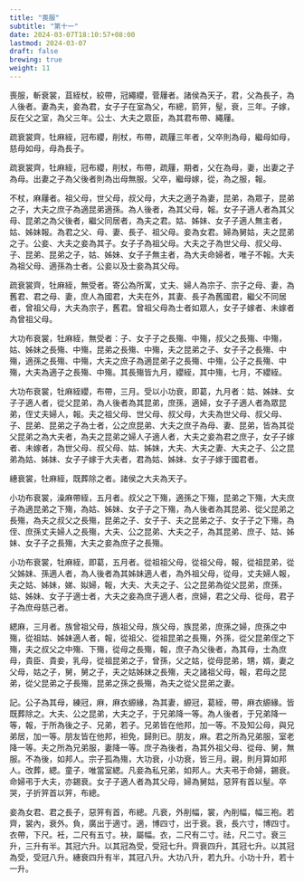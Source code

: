 ```yaml
---
title: "喪服"
subtitle: "第十一"
date: 2024-03-07T18:10:57+08:00
lastmod: 2024-03-07
draft: false
brewing: true
weight: 11
---
```


喪服，斬衰裳，苴絰杖，絞帶，冠繩纓，菅屨者。諸侯為天子，君，父為長子，為人後者。妻為夫，妾為君，女子子在室為父，布總，箭笄，髽，衰，三年。子嫁，反在父之室，為父三年。公士、大夫之眾臣，為其君布帶、繩屨。

疏衰裳齊，牡麻絰，冠布纓，削杖，布帶，疏屨三年者，父卒則為母，繼母如母，慈母如母，母為長子。

疏衰裳齊，牡麻絰，冠布纓，削杖，布帶，疏屨，期者，父在為母，妻，出妻之子為母。出妻之子為父後者則為出母無服。父卒，繼母嫁，從，為之服，報。

不杖，麻屨者。祖父母，世父母，叔父母，大夫之適子為妻，昆弟，為眾子，昆弟之子，大夫之庶子為適昆弟適孫。為人後者，為其父母，報。女子子適人者為其父母、昆弟之為父後者，繼父同居者，為夫之君。姑、姊妹、女子子適人無主者，姑、姊妹報。為君之父、母、妻、長子、祖父母。妾為女君。婦為舅姑，夫之昆弟之子。公妾、大夫之妾為其子。女子子為祖父母。大夫之子為世父母、叔父母、子、昆弟、昆弟之子，姑、姊妹、女子子無主者，為大夫命婦者，唯子不報。大夫為祖父母、適孫為士者。公妾以及士妾為其父母。

疏衰裳齊，牡麻絰，無受者。寄公為所寓，丈夫、婦人為宗子、宗子之母、妻，為舊君、君之母、妻，庶人為國君，大夫在外，其妻、長子為舊國君，繼父不同居者，曾祖父母，大夫為宗子，舊君。曾祖父母為士者如眾人，女子子嫁者、未嫁者為曾祖父母。

大功布衰裳，牡麻絰，無受者：子、女子子之長殤、中殤，叔父之長殤、中殤，姑、姊妹之長殤、中殤，昆弟之長殤、中殤，夫之昆弟之子、女子子之長殤、中殤，適孫之長殤、中殤，大夫之庶子為適昆弟子之長殤、中殤，公子之長殤、中殤，大夫為適子之長殤、中殤。其長殤皆九月，纓絰，其中殤，七月，不纓絰。

大功布衰裳，牡麻絰纓，布帶，三月。受以小功衰，即葛，九月者：姑、姊妹、女子子適人者，從父昆弟，為人後者為其昆弟，庶孫，適婦，女子子適人者為眾昆弟，侄丈夫婦人，報。夫之祖父母、世父母、叔父母，大夫為世父母、叔父母、子、昆弟、昆弟之子為士者，公之庶昆弟、大夫之庶子為母、妻、昆弟，皆為其從父昆弟之為大夫者，為夫之昆弟之婦人子適人者，大夫之妾為君之庶子，女子子嫁者、未嫁者，為世父母、叔父母、姑、姊妹，大夫、大夫之妻、大夫之子、公之昆弟為姑、姊妹、女子子嫁于大夫者，君為姑、姊妹、女子子嫁于國君者。

繐衰裳，牡麻絰，既葬除之者。諸侯之大夫為天子。

小功布衰裳，澡麻帶絰，五月者。叔父之下殤，適孫之下殤，昆弟之下殤，大夫庶子為適昆弟之下殤，為姑、姊妹、女子子之下殤，為人後者為其昆弟、從父昆弟之長殤，為夫之叔父之長殤，昆弟之子、女子子、夫之昆弟之子、女子子之下殤，為侄、庶孫丈夫婦人之長殤，大夫、公之昆弟、大夫之子，為其昆弟、庶子、姑、姊妹、女子子之長殤，大夫之妾為庶子之長殤。

小功布衰裳，牡麻絰，即葛，五月者。從祖祖父母，從祖父母，報，從祖昆弟，從父姊妹、孫適人者，為人後者為其姊妹適人者，為外祖父母，從母，丈夫婦人報，夫之姑、姊妹，娣、姒婦，報，大夫、大夫之子、公之昆弟為從父昆弟，庶孫，姑、姊妹、女子子適士者，大夫之妾為庶子適人者，庶婦，君之父母、從母，君子子為庶母慈己者。

緦麻，三月者。族曾祖父母，族祖父母，族父母，族昆弟，庶孫之婦，庶孫之中殤，從祖姑、姊妹適人者，報，從祖父、從祖昆弟之長殤，外孫，從父昆弟侄之下殤，夫之叔父之中殤、下殤，從母之長殤，報，庶子為父後者，為其母，士為庶母，貴臣、貴妾，乳母，從祖昆弟之子，曾孫，父之姑，從母昆弟，甥，婿，妻之父母，姑之子，舅，舅之子，夫之姑姊妹之長殤，夫之諸祖父母，報，君母之昆弟，從父昆弟之子長殤，昆弟之孫之長殤，為夫之從父昆弟之妻。

記。公子為其母，練冠，麻，麻衣縓緣，為其妻，縓冠，葛絰，帶，麻衣縓緣。皆既葬除之。大夫、公之昆弟，大夫之子，于兄弟降一等。為人後者，于兄弟降一等，報，于所為後之子、兄弟，若子。兄弟皆在他邦，加一等。不及知公母，與兄弟居，加一等。朋友皆在他邦，袒免，歸則已。朋友，麻。君之所為兄弟服，室老降一等。夫之所為兄弟服，妻降一等。庶子為後者，為其外祖父母、從母、舅，無服。不為後，如邦人。宗子孤為殤，大功衰，小功衰，皆三月。親，則月算如邦人。改葬，緦。童子，唯當室緦。凡妾為私兄弟，如邦人。大夫弔于命婦，錫衰。命婦弔于大夫，亦錫衰。女子子適人者為其父母，婦為舅姑，惡笄有首以髽。卒哭，子折笄首以笄，布總。

妾為女君、君之長子，惡笄有首，布總。凡衰，外削幅，裳，內削幅，幅三袍。若齊，裳內，衰外。負，廣出于適寸。適，博四寸，出于衰。衰，長六寸，博四寸。衣帶，下尺。衽，二尺有五寸。袂，屬幅。衣，二尺有二寸。祛，尺二寸。衰三升，三升有半。其冠六升。以其冠為受，受冠七升。齊衰四升，其冠七升。以其冠為受，受冠八升。繐衰四升有半，其冠八升。大功八升，若九升。小功十升，若十一升。